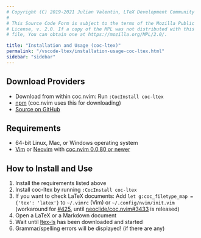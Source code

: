 ```yaml
---
# Copyright (C) 2019-2021 Julian Valentin, LTeX Development Community
#
# This Source Code Form is subject to the terms of the Mozilla Public
# License, v. 2.0. If a copy of the MPL was not distributed with this
# file, You can obtain one at https://mozilla.org/MPL/2.0/.

title: "Installation and Usage (coc-ltex)"
permalink: "/vscode-ltex/installation-usage-coc-ltex.html"
sidebar: "sidebar"
---
```


## Download Providers

- Download from within coc.nvim: Run `:CocInstall coc-ltex`
- [npm](https://www.npmjs.com/package/coc-ltex) (coc.nvim uses this for downloading)
- [Source on GitHub](https://github.com/valentjn/vscode-ltex)

## Requirements

- 64-bit Linux, Mac, or Windows operating system
- [Vim](https://www.vim.org/) or [Neovim](https://neovim.io/) with [coc.nvim 0.0.80 or newer](https://github.com/neoclide/coc.nvim)

## How to Install and Use

1. Install the requirements listed above
2. Install coc-ltex by running `:CocInstall coc-ltex`
3. If you want to check LaTeX documents: Add `let g:coc_filetype_map = {'tex': 'latex'}` to `~/.vimrc` (Vim) or `~/.config/nvim/init.vim` (workaround for [#425](https://github.com/valentjn/vscode-ltex/issues/425), until [neoclide/coc.nvim#3433](https://github.com/neoclide/coc.nvim/pull/3433) is released)
4. Open a LaTeX or a Markdown document
5. Wait until [ltex-ls](../faq.html#whats-the-difference-between-vscode-ltex-ltex-ls-and-languagetool) has been downloaded and started
6. Grammar/spelling errors will be displayed! (if there are any)
